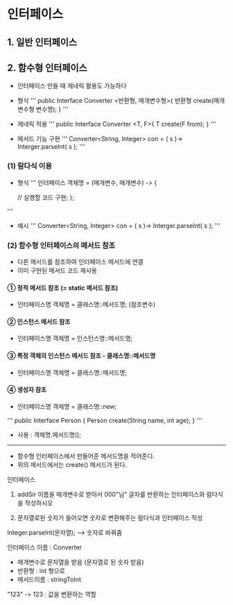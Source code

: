 # 인터페이스

## 1. 일반 인터페이스


## 2. 함수형 인터페이스
- 인터페이스 만들 때 제네릭 활용도 가능하다

* 형식
'''
public Interface Converter <반환형, 매개변수형>{
	반환형 create(매개변수형 변수명);
}
'''

* 제네릭 적용
'''
public Interface Converter <T, F>{
	T create(F from);
}
'''

* 메서드 기능 구현
'''
Converter<String, Integer> con = ( s )-> Interger.parseInt( s );
'''

### (1) 람다식 이용

* 형식
'''
인터페이스 객체명 = (매개변수, 매개변수) -> {

	// 실행할 코드 구현;
};

'''

* 예시
'''
Converter<String, Integer> con = ( s )-> Interger.parseInt( s );
'''

### (2) 함수형 인터페이스의 메서드 참조 
- 다른 메서드를 참조하여 인터페이스 메서드에 연결
- 이미 구현된 메서드 코드 재사용


#### ① 정적 메서드 참조 (= static 메서드 참조)

- 인터페이스명  객체명 = 클래스명::메서드명;
               (참조변수)

#### ② 인스턴스 메서드 참조
- 인터페이스명  객체명 = 인스턴스명::메서드명;


#### ③ 특정 객체의 인스턴스 메서드 참조 - 클래스명::메서드명
- 인터페이스명  객체명 = 클래스명::메서드명;


#### ④ 생성자 참조
- 인터페이스명  객체명 = 클래스명::new;

'''
public Interface Person {
	Person create(String name, int age);
}
'''


* 사용 : 
객체명.메서드명();
-------------------
- 함수형 인터페이스에서 만들어준 메서드명을 적어준다.
- 위의 메서드에서는 create() 메서드가 된다.














인터페이스 

1) addSir
이름을 매개변수로 받아서 000"님" 글자를 반환하는
인터페이스와 람다식을 작성하시오

2) 문자열로된 숫자가 들어오면 숫자로 변환해주는 람다식과 인터페이스 작성

Integer.parseInt(문자열); --> 숫자로 바꿔줌

인터페이스 이름 : Converter 
- 매개변수로 문자열을 받음 (문자열로 된 숫자 받음)
- 반환형 : int 형으로 
- 메서드이름 : stringToInt

"123" -> 123 : 값을 변환하는 역할


